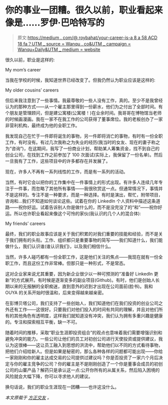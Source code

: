 # 你的事业一团糟。很久以前，职业看起来像是……罗伊·巴哈特写的

> 原文:[https://medium . com/@ roybahat/your-career-is-a 8 a 58 ACD 18 fa？UTM _ source = Wanqu . co&UTM _ campaign = Wanqu+Daily&UTM _ medium = website](https://medium.com/@roybahat/your-career-is-a-mess-a8a58acd18fa?utm_source=wanqu.co&utm_campaign=Wanqu+Daily&utm_medium=website)

很久以前，职业是这样的:



My mom’s career



当我在学校的时候，我知道世界已经改变了。但我仍然认为职业应该是这样的:



My older cousins’ careers



但后来我注意到了一些事情。我最尊敬的一些人没有工作，真的。至少不是我曾经认为的那种方式——从一个雇主那里得到一份薪水，他们为之付出了全部时间。有个朋友是管理顾问，但是建公寓楼(公寓楼！)在业余时间。我哥哥在博物馆当老师的时候画漫画。我在一家不在我工作的公司获得了董事席位。我的老板创办了一家非营利机构，最终成为他的全职工作。

我发现自己在忙于一件即将诞生的事物，另一件即将消亡的事物，有时有一份全职工作，有时没有。有过几次我称之为失业的经历(我当时的女友、现在的妻子称之为“咨询”)，在这期间，我写了一份商业计划，帮助某人筹集资金，找不到自己的创业公司，在找到工作之前参加了 100 次面试(实际上，我保留了一份名单)。然后一旦我有了工作，这些项目中的许多都存在并发展了。

现在，许多人不再有一系列线性的工作，而是有一系列的活动。

当然，有时它会以把你的工作集中在一件事情上的形式出现。有许多人连续几年专注于一件事，而忽略了其他所有事情——我很欣赏这一点。但通常情况下，事情并不是这样的。专注不是一种要求，而是一种选择。有时是演出，帮忙，附带项目，咨询和…我们不知道如何谈论这些。试着在你的 LinkedIn 个人资料中描述这条道路——祝你好运。试着告诉别人你是做什么的，而不是没完没了的“和”——祝你好运。所以也许职业看起来像这个可怜的家伙(我认识的几个人的混合体):



My friends’ careers



最终，我们的职业故事应该是关于我们积累的对我们重要的技能和经验，而不是关于我们拥有的头衔。工作、组织都只是重要事物的简写——我们知道什么，我们能做什么，我们认识谁(谁认识我们)，以及我们相信什么。

当然，许多人碰巧都有一份全职工作，这是他们关注的焦点——我现在就有一份全职工作，而且这份工作非常棒。但那只是一种形式，不是常态。

这对企业家来说尤其重要，因为新企业很少以一种可预测的“准备好 LinkedIn 更新”的方式展开。有时候是逐渐变多的副业项目(Github)。有时，他们是创始人长期以来的无报酬的全职痴迷，直到意外的迟到才出现在公司面前(脸书)。我和 OUYA 的关系开始时很温和，后来变得越来越亲密。

在彭博贝塔公司，我们支持了一些创始人，我们知道他们在我们投资的创业公司之外还有工作——这很好。只要我们对他们投入的时间有共同的理解，并且对他们所有的其他角色有透明度，这样我们就知道没有冲突，我们认为拥有多重兴趣是健康的。专注和探索相互平衡，缺一不可。

随着时间的推移，采取“职业生涯即投资组合”的观点也意味着我们需要增强识别和避免冲突的能力。一些公司让他们的员工对初创公司进行天使投资或提供建议，我认为这很棒——这让员工融入到思想的洪流中，帮助他们以不同的方式看待事物，把他们介绍给新人。但是如果是秘密的，那么各种各样的问题都可能出现——你给一家刚刚和你的雇主达成交易的公司提供过建议吗？你是否投资了一家六个月后决定与你的雇主竞争的公司？你的雇主是不是刚刚创造了一个你是董事会成员的初创公司的山寨产品？解药只是承认这一点:公开你所有的从属关系，然后陷入困境的风险就会大幅下降，你可以寻求他人的建议。

换句话说，我们的职业生涯现在一团糟——也许这没什么。



*本文原载于* [*方正交友*](http://founderdating.com/your-career-is-a-mess/) *。*

